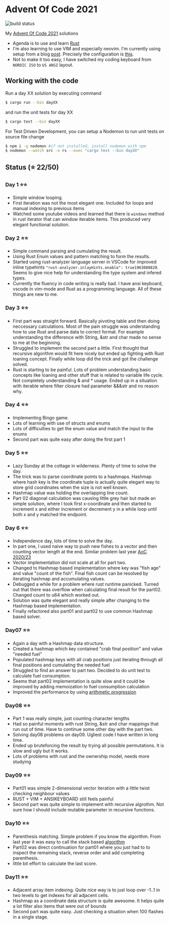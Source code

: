 # Advent Of Code 2021

![build status](https://github.com/joonaspessi/AdventOfCode2021/actions/workflows/rust.yml/badge.svg)

My [Advent Of Code 2021](https://adventofcode.com/2021) solutions

- Agenda is to use and learn [Rust](https://www.rust-lang.org/)
- I'm also learning to use VIM and especially neovim. I'm currently using setup from a blog [post](https://sharksforarms.dev/posts/neovim-rust/). Precisely the configuration is [this](https://github.com/sharksforarms/neovim-rust/blob/master/neovim-init-lsp-cmp-rust-tools.vim).
- Not to make it too easy, I have switched my coding keyboard from `NORDIC ISO` to `US ANSI` layout.

## Working with the code

Run a day XX solution by executing command

```bash
$ cargo run --bin dayXX
```

and run the unit tests for day XX

```bash
$ cargo test --bin dayXX
```

For Test Driven Development, you can setup a Nodemon to run unit tests on source file change

```bash
$ npm i -g nodemon #if not installed, install nodemon with npm
$ nodemon --watch src -e rs --exec "cargo test --bin dayXX"
```

## Status (⭐ 22/50)

### Day 1 ⭐⭐

- Simple window looping.
- First iteration was not the most elegant one. Included for loops and manual indexing to previous items
- Watched some youtube videos and learned that there is `windows` method in rust iterator that can window iterable items. This produced very elegant functional solution.

### Day 2 ⭐⭐

- Simple command parsing and cumulating the result.
- Using Rust Enum values and pattern matching to form the results.
- Started using rust-analyzer language server in VSCode for improved inline typehints `"rust-analyzer.inlayHints.enable": true1963088820`. Seems to give nice help for understanding the type system and infered types.
- Currently the fluency in code writing is really bad. I have ansi keyboard, vscode in vim-mode and Rust as a programming language. All of these things are new to me.

### Day 3 ⭐⭐

- First part was straight forward. Basically pivoting table and then doing neccessary calculations. Most of the pain struggle was understanding how to use Rust and parse data to correct format. For example understanding the difference with String, &str and char made no sense to me at the beginning.
- Struggled to implement the second part a little. First thought that recursive algorithm would fit here nicely but ended up fighting with Rust loaning concept. Finally while loop did the trick and got the challenge solved.
- Rust is starting to be painful. Lots of problem understanding basic concepts like loaning and other stuff that is related to variable life cycle. Not completely understanding & and \* usage. Ended up in a situation with iterable where filter closure had parameter &&&str and no reason why.

### Day 4 ⭐⭐

- Implementing Bingo game.
- Lots of learning with use of structs and enums
- Lots of difficulties to get the enum value and match the input to the enums
- Second part was quite easy after doing the first part 1

### Day 5 ⭐⭐

- Lazy Sunday at the cottage in wilderness. Plenty of time to solve the day.
- The trick was to parse coordinate points to a hashmaps. Hashmap where hash key is the coordinate tuple is actually quite elegant way to store grid coordinates when the size is not well known.
- Hashmap value was holding the overlapping line count.
- Part 02 diagonal calculation was causing little grey hair but made an simple solution, where I took first x-coordinate and then started to increment x and either increment or decrement y in a while loop until both x and y matched the endpoint.

### Day 6 ⭐⭐

- Independence day, lots of time to solve the day.
- In part one, I used naive way to push new fishes to a vector and then counting vector length at the end. Similar problem last year [AoC 2020/23](https://adventofcode.com/2020/day/23)
- Vector implementation did not scale at all for part two.
- Changed to Hashmap based implementation where key was "fish age" and value "count of the fish". Final fish count can be resolved by iterating hashmap and accumulating values.
- Debugged a while for a problem where rust runtime panicked. Turned out that there was overflow when calculating final result for the part02. Changed count to u64 which worked out.
- Solution was quite elegant and really simple after changing to the Hashmap based implementation.
- Finally refactored also part01 and part02 to use common Hashmap based solver.

### Day07 ⭐⭐

- Again a day with a Hashmap data structure.
- Created a hashmap which key contained "crab final position" and value "needed fuel"
- Populated hashmap keys with all crab positions just iterating through all final positions and cumulating the needed fuel
- Struggled to find an answer to part two. Decided to do unit test to calculate fuel consumption.
- Seems that part02 implementation is quite slow and it could be improved by adding memoization to fuel consumption calculation
- Improved the performance by using [arithmetic progression](https://en.wikipedia.org/wiki/Arithmetic_progression)

### Day08 ⭐⭐

- Part 1 was really simple, just counting character lengths
- Had so painful moments with rust String, &str and char mappings that run out of time. Have to continue some other day with the part two.
- Solving day08 problems on day09. Ugliest code I have written in long time.
- Ended up bruteforcing the result by trying all possible permutations. It is slow and ugly but it works.
- Lots of problems with rust and the ownership model, needs more studying

### Day09 ⭐⭐

- Part01 was simple 2-dimensional vector iteration with a little twist checking neighbour values
- RUST + VIM + ANSIKEYBOARD still feels painful
- Second part was quite simple to implement with recursive algrothm. Not sure how I should include mutable parameter in recursive functions.

### Day10 ⭐⭐

- Parenthesis matching. Simple problem if you know the algorithm. From last year it was easy to call the stack based [algorithm](https://www.geeksforgeeks.org/check-for-balanced-parentheses-in-an-expression/)
- Part02 was direct continuation for part01 where you just had to to inspect the remaining stack, reverse order and add completing parenthesis.
- little bit effort to calculate the last score.

### Day11 ⭐⭐

- Adjacent array item indexing. Quite nice way is to just loop over -1..1 in two levels to get indexes for all adjacent cells.
- Hashmap as a coordinate data structure is quite awesome. It helps quite a lot filter also items that were out of bounds
- Second part was quite easy. Just checking a situation when 100 flashes in a single stage.